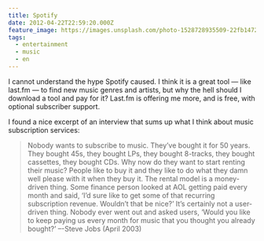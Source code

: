```yaml
---
title: Spotify
date: 2012-04-22T22:59:20.000Z
feature_image: https://images.unsplash.com/photo-1528728935509-22fb14722a30?ixlib=rb-0.3.5&q=80&fm=jpg&crop=entropy&cs=tinysrgb&w=1080&fit=max&ixid=eyJhcHBfaWQiOjExNzczfQ&s=e6928d992957d2618b9ee5694156ddea
tags:
  - entertainment
  - music
  - en
---
```


I cannot understand the hype Spotify caused. I think it is a great tool — like last.fm — to find new music genres and artists, but why the hell should I download a tool and pay for it? Last.fm is offering me more, and is free, with optional subscriber support.

I found a nice excerpt of an interview that sums up what I think about music subscription services:

> Nobody wants to subscribe to music. They’ve bought it for 50 years. They bought 45s, they bought LPs, they bought 8-tracks, they bought cassettes, they bought CDs. Why now do they want to start renting their music? People like to buy it and they like to do what they damn well please with it when they buy it.
> The rental model is a money-driven thing. Some finance person looked at AOL getting paid every month and said, ‘I’d sure like to get some of that recurring subscription revenue. Wouldn’t that be nice?’ It’s certainly not a user-driven thing. Nobody ever went out and asked users, ‘Would you like to keep paying us every month for music that you thought you already bought?’
>   –-Steve Jobs (April 2003)
